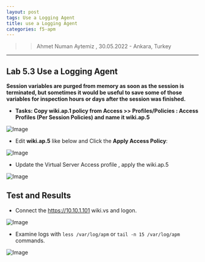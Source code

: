 ```yaml
---
layout: post
tags: Use a Logging Agent
title: use a Logging Agent
categories: f5-apm
---
```


>> Ahmet Numan Aytemiz , 30.05.2022 - Ankara, Turkey

---

## Lab 5.3 Use a Logging Agent

**Session variables are purged from memory as soon as the session is terminated, but sometimes it would be useful to save some of those variables for inspection hours or days after the session was finished.**

- **Tasks: Copy wiki.ap.1 policy from Access >> Profiles/Policies : Access Profiles (Per Session Policies) and name it wiki.ap.5**

![Image](/img/copy-wiki-ap-5.png)

- Edit **wiki.ap.5** like below and Click the **Apply Access Policy**:

![Image](/img/logging.png)

- Update the Virtual Server Access profile , apply the wiki.ap.5

![Image](/img/wikivsapply.png)

## Test and Results

- Connect the https://10.10.1.101 wiki.vs and logon. 

![Image](/img/connectwikis.png)

- Examine logs with `less /var/log/apm` or `tail -n 15 /var/log/apm` commands.

![Image](/img/varlogapm.png)


